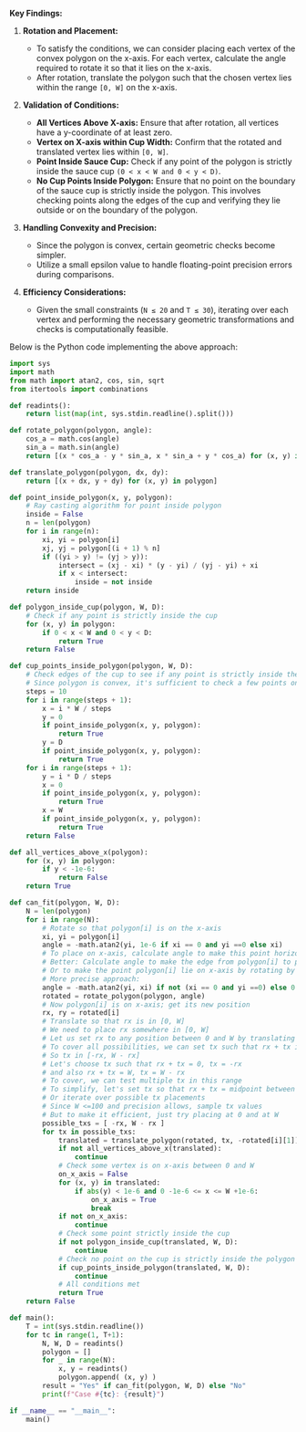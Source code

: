 **Key Findings:**

1. **Rotation and Placement:**
   - To satisfy the conditions, we can consider placing each vertex of the convex polygon on the x-axis. For each vertex, calculate the angle required to rotate it so that it lies on the x-axis.
   - After rotation, translate the polygon such that the chosen vertex lies within the range `[0, W]` on the x-axis.

2. **Validation of Conditions:**
   - **All Vertices Above X-axis:** Ensure that after rotation, all vertices have a y-coordinate of at least zero.
   - **Vertex on X-axis within Cup Width:** Confirm that the rotated and translated vertex lies within `[0, W]`.
   - **Point Inside Sauce Cup:** Check if any point of the polygon is strictly inside the sauce cup `(0 < x < W and 0 < y < D)`.
   - **No Cup Points Inside Polygon:** Ensure that no point on the boundary of the sauce cup is strictly inside the polygon. This involves checking points along the edges of the cup and verifying they lie outside or on the boundary of the polygon.

3. **Handling Convexity and Precision:**
   - Since the polygon is convex, certain geometric checks become simpler.
   - Utilize a small epsilon value to handle floating-point precision errors during comparisons.

4. **Efficiency Considerations:**
   - Given the small constraints (`N ≤ 20` and `T ≤ 30`), iterating over each vertex and performing the necessary geometric transformations and checks is computationally feasible.

Below is the Python code implementing the above approach:

```python
import sys
import math
from math import atan2, cos, sin, sqrt
from itertools import combinations

def readints():
    return list(map(int, sys.stdin.readline().split()))

def rotate_polygon(polygon, angle):
    cos_a = math.cos(angle)
    sin_a = math.sin(angle)
    return [(x * cos_a - y * sin_a, x * sin_a + y * cos_a) for (x, y) in polygon]

def translate_polygon(polygon, dx, dy):
    return [(x + dx, y + dy) for (x, y) in polygon]

def point_inside_polygon(x, y, polygon):
    # Ray casting algorithm for point inside polygon
    inside = False
    n = len(polygon)
    for i in range(n):
        xi, yi = polygon[i]
        xj, yj = polygon[(i + 1) % n]
        if ((yi > y) != (yj > y)):
            intersect = (xj - xi) * (y - yi) / (yj - yi) + xi
            if x < intersect:
                inside = not inside
    return inside

def polygon_inside_cup(polygon, W, D):
    # Check if any point is strictly inside the cup
    for (x, y) in polygon:
        if 0 < x < W and 0 < y < D:
            return True
    return False

def cup_points_inside_polygon(polygon, W, D):
    # Check edges of the cup to see if any point is strictly inside the polygon
    # Since polygon is convex, it's sufficient to check a few points on each edge
    steps = 10
    for i in range(steps + 1):
        x = i * W / steps
        y = 0
        if point_inside_polygon(x, y, polygon):
            return True
        y = D
        if point_inside_polygon(x, y, polygon):
            return True
    for i in range(steps + 1):
        y = i * D / steps
        x = 0
        if point_inside_polygon(x, y, polygon):
            return True
        x = W
        if point_inside_polygon(x, y, polygon):
            return True
    return False

def all_vertices_above_x(polygon):
    for (x, y) in polygon:
        if y < -1e-6:
            return False
    return True

def can_fit(polygon, W, D):
    N = len(polygon)
    for i in range(N):
        # Rotate so that polygon[i] is on the x-axis
        xi, yi = polygon[i]
        angle = -math.atan2(yi, 1e-6 if xi == 0 and yi ==0 else xi)
        # To place on x-axis, calculate angle to make this point horizontal
        # Better: Calculate angle to make the edge from polygon[i] to polygon[i+1] horizontal
        # Or to make the point polygon[i] lie on x-axis by rotating by its own angle
        # More precise approach:
        angle = -math.atan2(yi, xi) if not (xi == 0 and yi ==0) else 0
        rotated = rotate_polygon(polygon, angle)
        # Now polygon[i] is on x-axis; get its new position
        rx, ry = rotated[i]
        # Translate so that rx is in [0, W]
        # We need to place rx somewhere in [0, W]
        # Let us set rx to any position between 0 and W by translating by tx
        # To cover all possibilities, we can set tx such that rx + tx is in [0, W]
        # So tx in [-rx, W - rx]
        # Let's choose tx such that rx + tx = 0, tx = -rx
        # and also rx + tx = W, tx = W - rx
        # To cover, we can test multiple tx in this range
        # To simplify, let's set tx so that rx + tx = midpoint between 0 and W
        # Or iterate over possible tx placements
        # Since W <=100 and precision allows, sample tx values
        # But to make it efficient, just try placing at 0 and at W
        possible_txs = [ -rx, W - rx ]
        for tx in possible_txs:
            translated = translate_polygon(rotated, tx, -rotated[i][1])  # y of i to 0
            if not all_vertices_above_x(translated):
                continue
            # Check some vertex is on x-axis between 0 and W
            on_x_axis = False
            for (x, y) in translated:
                if abs(y) < 1e-6 and 0 -1e-6 <= x <= W +1e-6:
                    on_x_axis = True
                    break
            if not on_x_axis:
                continue
            # Check some point strictly inside the cup
            if not polygon_inside_cup(translated, W, D):
                continue
            # Check no point on the cup is strictly inside the polygon
            if cup_points_inside_polygon(translated, W, D):
                continue
            # All conditions met
            return True
    return False

def main():
    T = int(sys.stdin.readline())
    for tc in range(1, T+1):
        N, W, D = readints()
        polygon = []
        for _ in range(N):
            x, y = readints()
            polygon.append( (x, y) )
        result = "Yes" if can_fit(polygon, W, D) else "No"
        print(f"Case #{tc}: {result}")

if __name__ == "__main__":
    main()
```